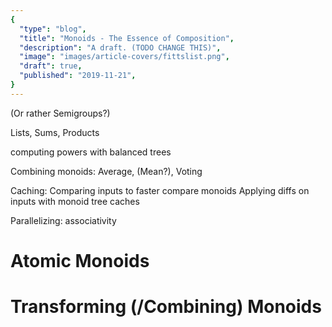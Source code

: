 ```yaml
---
{
  "type": "blog",
  "title": "Monoids - The Essence of Composition",
  "description": "A draft. (TODO CHANGE THIS)",
  "image": "images/article-covers/fittslist.png",
  "draft": true,
  "published": "2019-11-21",
}
---
```


(Or rather Semigroups?)

Lists, Sums, Products

computing powers with balanced trees

Combining monoids: Average, (Mean?), Voting

Caching:
  Comparing inputs to faster compare monoids
  Applying diffs on inputs with monoid tree caches

Parallelizing: associativity

# Atomic Monoids

# Transforming (/Combining) Monoids
